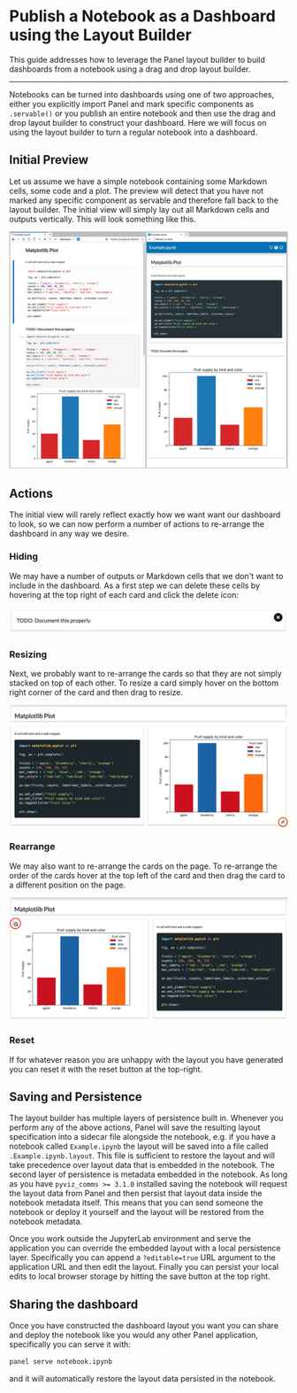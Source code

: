 # Publish a Notebook as a Dashboard using the Layout Builder

This guide addresses how to leverage the Panel layout builder to build dashboards from a notebook using a drag and drop layout builder.

---

Notebooks can be turned into dashboards using one of two approaches, either you explicitly import Panel and mark specific components as `.servable()` or you publish an entire notebook and then use the drag and drop layout builder to construct your dashboard. Here we will focus on using the layout builder to turn a regular notebook into a dashboard.

## Initial Preview

Let us assume we have a simple notebook containing some Markdown cells, some code and a plot. The preview will detect that you have not marked any specific component as servable and therefore fall back to the layout builder. The initial view will simply lay out all Markdown cells and outputs vertically. This will look something like this.

![Builder Initial View](../../_static/images/builder_initial.png)

## Actions

The initial view will rarely reflect exactly how we want want our dashboard to look, so we can now perform a number of actions to re-arrange the dashboard in any way we desire.

### Hiding

We may have a number of outputs or Markdown cells that we don't want to include in the dashboard. As a first step we can delete these cells by hovering at the top right of each card and click the delete icon:

![Builder Delete View](../../_static/images/builder_delete.png)

### Resizing

Next, we probably want to re-arrange the cards so that they are not simply stacked on top of each other. To resize a card simply hover on the bottom right corner of the card and then drag to resize.

![Builder Resize View](../../_static/images/builder_resize.png)

### Rearrange

We may also want to re-arrange the cards on the page. To re-arrange the order of the cards hover at the top left of the card and then drag the card to a different position on the page.

![Builder Rerrange View](../../_static/images/builder_rearrange.png)

### Reset

If for whatever reason you are unhappy with the layout you have generated you can reset it with the reset button at the top-right.

## Saving and Persistence

The layout builder has multiple layers of persistence built in. Whenever you perform any of the above actions, Panel will save the resulting layout specification into a sidecar file alongside the notebook, e.g. if you have a notebook called `Example.ipynb` the layout will be saved into a file called `.Example.ipynb.layout`. This file is sufficient to restore the layout and will take precedence over layout data that is embedded in the notebook. The second layer of persistence is metadata embedded in the notebook. As long as you have `pyviz_comms >= 3.1.0` installed saving the notebook will request the layout data from Panel and then persist that layout data inside the notebook metadata itself. This means that you can send someone the notebook or deploy it yourself and the layout will be restored from the notebook metadata.

Once you work outside the JupyterLab environment and serve the application you can override the embedded layout with a local persistence layer. Specifically you can append a `?editable=true` URL argument to the application URL and then edit the layout. Finally you can persist your local edits to local browser storage by hitting the save button at the top right.

## Sharing the dashboard

Once you have constructed the dashboard layout you want you can share and deploy the notebook like you would any other Panel application, specifically you can serve it with:

```bash
panel serve notebook.ipynb
```

and it will automatically restore the layout data persisted in the notebook.
